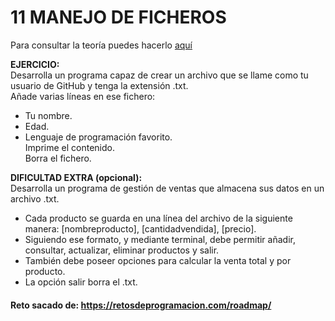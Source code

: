 # 11 MANEJO DE FICHEROS

Para consultar la teoría puedes hacerlo [aquí](../../conceptos/MANEJO_DE_FICHEROS.md)

**EJERCICIO:**  
Desarrolla un programa capaz de crear un archivo que se llame como tu usuario de GitHub y tenga la extensión .txt.  
Añade varias líneas en ese fichero:

- Tu nombre.
- Edad.
- Lenguaje de programación favorito.  
  Imprime el contenido.  
  Borra el fichero.

**DIFICULTAD EXTRA (opcional):**  
Desarrolla un programa de gestión de ventas que almacena sus datos en un archivo .txt.

- Cada producto se guarda en una línea del archivo de la siguiente
  manera: [nombreproducto], [cantidadvendida], [precio].
- Siguiendo ese formato, y mediante terminal, debe permitir añadir, consultar, actualizar, eliminar productos y salir.
- También debe poseer opciones para calcular la venta total y por producto.
- La opción salir borra el .txt.

#### Reto sacado de: https://retosdeprogramacion.com/roadmap/
